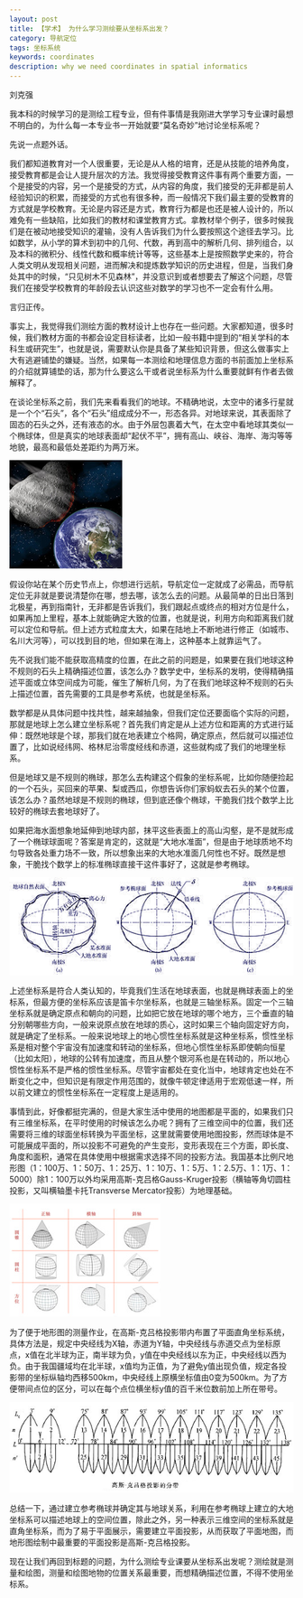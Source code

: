 ```yaml
---
layout: post
title: 【学术】 为什么学习测绘要从坐标系出发？
category: 导航定位
tags: 坐标系统
keywords: coordinates
description: why we need coordinates in spatial informatics
---
```


刘克强

我本科的时候学习的是测绘工程专业，但有件事情是我刚进大学学习专业课时最想不明白的，为什么每一本专业书一开始就要“莫名奇妙”地讨论坐标系呢？

先说一点题外话。

我们都知道教育对一个人很重要，无论是从人格的培育，还是从技能的培养角度，接受教育都是会让人提升层次的方法。我觉得接受教育这件事有两个重要方面，一个是接受的内容，另一个是接受的方式，从内容的角度，我们接受的无非都是前人经验知识的积累，而接受的方式也有很多种，而一般情况下我们最主要的受教育的方式就是学校教育。无论是内容还是方式，教育行为都是也还是被人设计的，所以难免有一些缺陷，比如我们的教材和课堂教育方式。拿教材举个例子，很多时候我们是在被动地接受知识的灌输，没有人告诉我们为什么要按照这个途径去学习。比如数学，从小学的算术到初中的几何、代数，再到高中的解析几何、排列组合，以及本科的微积分、线性代数和概率统计等等，这些基本上是按照数学史来的，符合人类文明从发现相关问题，进而解决和提炼数学知识的历史进程，但是，当我们身处其中的时候，“只见树木不见森林”，并没意识到或者想要去了解这个问题，尽管我们在接受学校教育的年龄段去认识这些对数学的学习也不一定会有什么用。

言归正传。

事实上，我觉得我们测绘方面的教材设计上也存在一些问题。大家都知道，很多时候，我们教材方面的书都会设定目标读者，比如一般书籍中提到的“相关学科的本科生或研究生”，也就是说，需要默认你是具备了某些知识背景，但这么做事实上大有逃避铺垫的嫌疑。当然，如果每一本测绘和地理信息方面的书前面加上坐标系的介绍就算铺垫的话，那为什么要这么干或者说坐标系为什么重要就鲜有作者去做解释了。

在谈论坐标系之前，我们先来看看我们的地球。不精确地说，太空中的诸多行星就是一个个“石头”，各个“石头”组成成分不一，形态各异。对地球来说，其表面除了固态的石头之外，还有液态的水。由于外层包裹着大气，在太空中看地球其类似一个椭球体，但是真实的地球表面却“起伏不平”，拥有高山、峡谷、海岸、海沟等等地貌，最高和最低处差距约为两万米。

![image](/assets/img/20171001/1.jpg)

假设你站在某个历史节点上，你想进行远航，导航定位一定就成了必需品，而导航定位无非就是要说清楚你在哪，想去哪，该怎么去的问题。从最简单的日出日落到北极星，再到指南针，无非都是告诉我们，我们跟起点或终点的相对方位是什么，如果再加上里程，基本上就能确定大致的位置，也就是说，利用方向和距离我们就可以定位和导航。但上述方式粒度太大，如果在陆地上不断地进行修正（如城市、名川大河等），可以找到目的地，但如果在海上，这种基本上就靠运气了。

先不说我们能不能获取高精度的位置，在此之前的问题是，如果要在我们地球这种不规则的石头上精确描述位置，该怎么办？数学史中，坐标系的发明，使得精确描述平面或立体空间成为可能，催生了解析几何，为了在我们地球这种不规则的石头上描述位置，首先需要的工具是参考系统，也就是坐标系。

数学都是从具体问题中找共性，越来越抽象，但我们定位还要面临个实际的问题，那就是地球上怎么建立坐标系呢？首先我们肯定是从上述方位和距离的方式进行延伸：既然地球是个球，那我们就在地表建立个格网，确定原点，然后就可以描述位置了，比如说经纬网、格林尼治零度经线和赤道，这些就构成了我们的地理坐标系。

但是地球又是不规则的椭球，那怎么去构建这个假象的坐标系呢，比如你随便捡起的一个石头，买回来的苹果、梨或西瓜，你想告诉你们家蚂蚁去石头的某个位置，该怎么办？虽然地球是不规则的椭球，但到底还像个椭球，干脆我们找个数学上比较好的椭球去套地球好了。

如果把海水面想象地延伸到地球内部，抹平这些表面上的高山沟壑，是不是就形成了一个椭球球面呢？答案是肯定的，这就是“大地水准面”，但是由于地球质地不均匀导致各处重力场不一致，所以想象出来的大地水准面几何性也不好。既然是想象，干脆找个数学上的标准椭球直接干这件事好了，这就是参考椭球。

![image](/assets/img/20171001/2.jpg)

上述坐标系是符合人类认知的，毕竟我们生活在地球表面，也就是椭球表面上的坐标系，但最方便的坐标系应该是笛卡尔坐标系，也就是三轴坐标系。固定一个三轴坐标系就是确定原点和朝向的问题，比如把它放在地球的哪个地方，三个垂直的轴分别朝哪些方向，一般来说原点放在地球的质心，这时如果三个轴向固定好方向，就是确定了坐标系。一般来说地球上的地心惯性坐标系就是这种坐标系，惯性坐标系是相对整个宇宙没有加速度和转动的坐标系，但地心惯性坐标系即使朝向恒星（比如太阳），地球的公转有加速度，而且从整个银河系也是在转动的，所以地心惯性坐标系不是严格的惯性坐标系。尽管宇宙都处在变化当中，地球肯定也处在不断变化之中，但知识是有限定作用范围的，就像牛顿定律适用于宏观低速一样，所以前文建立的惯性坐标系在一定程度上是适用的。

事情到此，好像都挺完满的，但是大家生活中使用的地图都是平面的，如果我们只有三维坐标系，在平时使用的时候该怎么办呢？拥有了三维空间中的位置，我们还需要将三维的球面坐标转换为平面坐标，这里就需要使用地图投影，然而球体是不可能展成平面的，所以投影不可避免的产生变形，变形表现在三个方面，即长度、角度和面积，通常在具体使用中根据需求选择不同的投影方法。我国基本比例尺地形图（1：100万、1：50万、1：25万、1：10万、1：5万、1：2.5万、1：1万、1：5000）除1：100万以外均采用高斯-克吕格Gauss-Kruger投影（横轴等角切圆柱投影，又叫横轴墨卡托Transverse Mercator投影）为地理基础。

![image](/assets/img/20171001/3.jpg)

为了便于地形图的测量作业，在高斯-克吕格投影带内布置了平面直角坐标系统，具体方法是，规定中央经线为X轴，赤道为Y轴，中央经线与赤道交点为坐标原点，x值在北半球为正，南半球为负，y值在中央经线以东为正，中央经线以西为负。由于我国疆域均在北半球，x值均为正值，为了避免y值出现负值，规定各投影带的坐标纵轴均西移500km，中央经线上原横坐标值由0变为500km。为了方便带间点位的区分，可以在每个点位横坐标y值的百千米位数前加上所在带号。

![image](/assets/img/20171001/4.jpg)

总结一下，通过建立参考椭球并确定其与地球关系，利用在参考椭球上建立的大地坐标系可以描述地球上的空间位置，除此之外，另一种表示三维空间的坐标系就是直角坐标系，而为了易于平面展示，需要建立平面投影，从而获取了平面地图，而地形图绘制中最重要的平面投影是高斯-克吕格投影。

现在让我们再回到标题的问题，为什么测绘专业课要从坐标系出发呢？测绘就是测量和绘图，测量和绘图地物的位置关系最重要，而想精确描述位置，不得不使用坐标系。